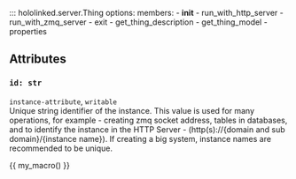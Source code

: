 

::: hololinked.server.Thing
    options:
        members:
            - __init__
            - run_with_http_server
            - run_with_zmq_server
            - exit
            - get_thing_description
            - get_thing_model
            - properties


## Attributes

### `id: str`
`instance-attribute`, `writable` <br />
Unique string identifier of the instance. This value is used for many operations,
for example - creating zmq socket address, tables in databases, and to identify the instance 
in the HTTP Server - (http(s)://{domain and sub domain}/{instance name}). 
If creating a big system, instance names are recommended to be unique.


{{ my_macro() }}